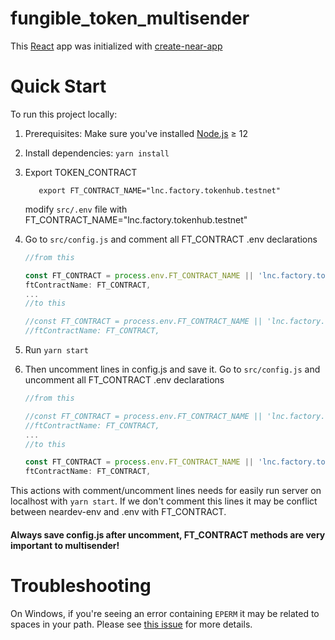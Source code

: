 fungible_token_multisender
==================

This [React] app was initialized with [create-near-app]


Quick Start
===========

To run this project locally:

1. Prerequisites: Make sure you've installed [Node.js] ≥ 12
2. Install dependencies: `yarn install`
3. Export TOKEN_CONTRACT
   ```shell 
      export FT_CONTRACT_NAME="lnc.factory.tokenhub.testnet" 
   ```
   modify `src/.env` file with FT_CONTRACT_NAME="lnc.factory.tokenhub.testnet"

4. Go to `src/config.js` and comment all FT_CONTRACT .env declarations
   ```javascript
   //from this

   const FT_CONTRACT = process.env.FT_CONTRACT_NAME || 'lnc.factory.tokenhub.testnet',
   ftContractName: FT_CONTRACT,
   ...
   //to this

   //const FT_CONTRACT = process.env.FT_CONTRACT_NAME || 'lnc.factory.tokenhub.testnet',
   //ftContractName: FT_CONTRACT,
   ```
5. Run `yarn start`
6. Then uncomment lines in config.js and save it.
   Go to `src/config.js` and uncomment all FT_CONTRACT .env declarations
   ```javascript
   //from this

   //const FT_CONTRACT = process.env.FT_CONTRACT_NAME || 'lnc.factory.tokenhub.testnet',
   //ftContractName: FT_CONTRACT,
   ...
   //to this

   const FT_CONTRACT = process.env.FT_CONTRACT_NAME || 'lnc.factory.tokenhub.testnet',
   ftContractName: FT_CONTRACT,
   ```
This actions with comment/uncomment lines needs for easily run server on localhost with `yarn start`.
If we don't comment this lines it may be conflict between neardev-env and .env with FT_CONTRACT.
#### Always save config.js after uncomment, FT_CONTRACT methods are very important to multisender!


Troubleshooting
===============

On Windows, if you're seeing an error containing `EPERM` it may be related to spaces in your path. Please see [this issue](https://github.com/zkat/npx/issues/209) for more details.


  [React]: https://reactjs.org/
  [create-near-app]: https://github.com/near/create-near-app
  [Node.js]: https://nodejs.org/en/download/package-manager/
  [jest]: https://jestjs.io/
  [NEAR accounts]: https://docs.near.org/docs/concepts/account
  [NEAR Wallet]: https://wallet.testnet.near.org/
  [near-cli]: https://github.com/near/near-cli
  [gh-pages]: https://github.com/tschaub/gh-pages
